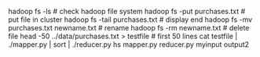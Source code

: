 hadoop fs -ls   # check hadoop file system
hadoop fs -put purchases.txt   # put file in cluster
hadoop fs -tail purchases.txt  # display end
hadoop fs -mv purchases.txt newname.txt # rename
hadoop fs -rm newname.txt   # delete file
head  -50 ../data/purchases.txt > testfile  # first 50 lines
cat testfile | ./mapper.py | sort | ./reducer.py
hs mapper.py reducer.py myinput output2
